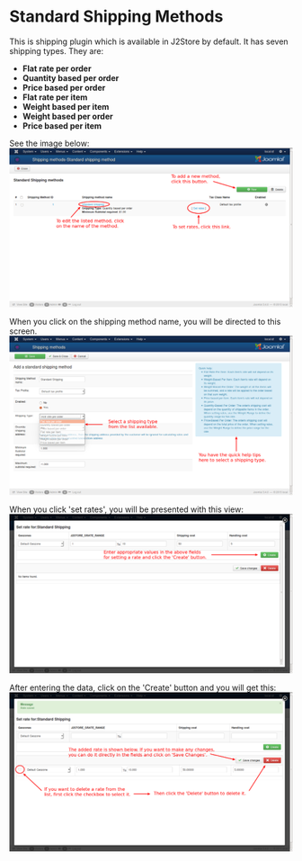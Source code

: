 # Standard Shipping Methods

This is shipping plugin which is available in J2Store by default. It has seven shipping types. They are:

* **Flat rate per order**
* **Quantity based per order**
* **Price based per order**
* **Flat rate per item**
* **Weight based per item**
* **Weight based per order**
* **Price based per item**

See the image below:
![Standard Shipping Method](std_ship.png)

When you click on the shipping method name, you will be directed to this screen.
![Add/Edit Shipping Methods](std_ship_add1.png)

When you click 'set rates', you will be presented with this view:
![Set Rates 1](set_rate_ship1.png)

After entering the data, click on the 'Create' button and you will get this:
![Set Rates 2](set_rate_ship2.png)